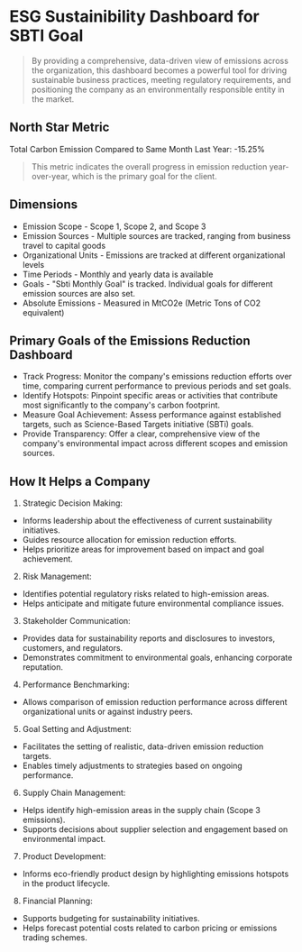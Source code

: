 # ESG Sustainibility Dashboard for SBTI Goal
<P><P>

> By providing a comprehensive, data-driven view of emissions across the organization, this dashboard becomes a powerful tool for driving sustainable business practices, meeting regulatory requirements, and positioning the company as an environmentally responsible entity in the market.
<P><P>


## North Star Metric 
<P><P>
  
Total Carbon Emission Compared to Same Month Last Year: -15.25%
> This metric indicates the overall progress in emission reduction year-over-year, which is the primary goal for the client.

<P><P>

## Dimensions
- Emission Scope - Scope 1, Scope 2, and Scope 3
- Emission Sources - Multiple sources are tracked, ranging from business travel to capital goods
- Organizational Units - Emissions are tracked at different organizational levels
- Time Periods - Monthly and yearly data is available
- Goals - "Sbti Monthly Goal" is tracked.  Individual goals for different emission sources are also set.
- Absolute Emissions - Measured in MtCO2e (Metric Tons of CO2 equivalent)

<P><P>

<P><P>

## Primary Goals of the Emissions Reduction Dashboard

- Track Progress: Monitor the company's emissions reduction efforts over time, comparing current performance to previous periods and set goals.
- Identify Hotspots: Pinpoint specific areas or activities that contribute most significantly to the company's carbon footprint.
- Measure Goal Achievement: Assess performance against established targets, such as Science-Based Targets initiative (SBTi) goals.
- Provide Transparency: Offer a clear, comprehensive view of the company's environmental impact across different scopes and emission sources.

<P><P>

## How It Helps a Company

1. Strategic Decision Making:

- Informs leadership about the effectiveness of current sustainability initiatives.
- Guides resource allocation for emission reduction efforts.
- Helps prioritize areas for improvement based on impact and goal achievement.

<P><P>

2. Risk Management:

- Identifies potential regulatory risks related to high-emission areas.
- Helps anticipate and mitigate future environmental compliance issues.

<P><P>

3. Stakeholder Communication:

- Provides data for sustainability reports and disclosures to investors, customers, and regulators.
- Demonstrates commitment to environmental goals, enhancing corporate reputation.

<P><P>

4. Performance Benchmarking:

- Allows comparison of emission reduction performance across different organizational units or against industry peers.

<P><P>
  
5. Goal Setting and Adjustment:

- Facilitates the setting of realistic, data-driven emission reduction targets.
- Enables timely adjustments to strategies based on ongoing performance.

<P><P>
  
6. Supply Chain Management:

- Helps identify high-emission areas in the supply chain (Scope 3 emissions).
- Supports decisions about supplier selection and engagement based on environmental impact.

<P><P>

7. Product Development:

- Informs eco-friendly product design by highlighting emissions hotspots in the product lifecycle.

<P><P>

8. Financial Planning:

- Supports budgeting for sustainability initiatives.
- Helps forecast potential costs related to carbon pricing or emissions trading schemes.



